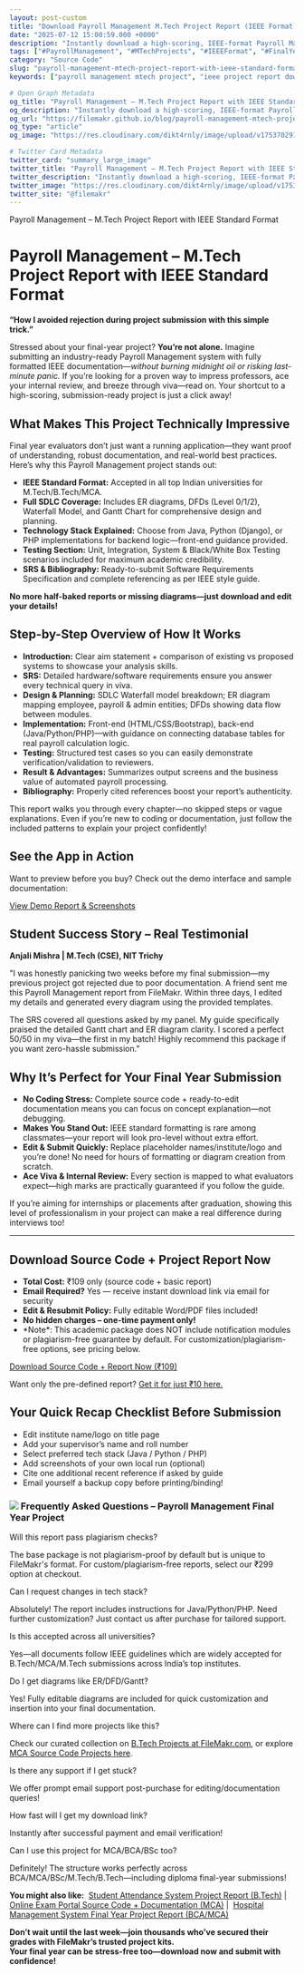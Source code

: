 ```yaml
---
layout: post-custom
title: "Download Payroll Management M.Tech Project Report (IEEE Format)"
date: "2025-07-12 15:00:59.000 +0000"
description: "Instantly download a high-scoring, IEEE-format Payroll Management project report with source code for your final year submission."
tags: ["#PayrollManagement", "#MTechProjects", "#IEEEFormat", "#FinalYearProject", "#SourceCode", "#ProjectReport", "#ERDiagram", "#DFD", "#StudentProjects"]
category: "Source Code"
slug: "payroll-management-mtech-project-report-with-ieee-standard-format"
keywords: ["payroll management mtech project", "ieee project report download", "final year project source code", "payroll system documentation", "mtech ieee projects", "payroll management system report", "er diagram payroll project", "dfd payroll management", "ready made mtech projects"]

# Open Graph Metadata
og_title: "Payroll Management – M.Tech Project Report with IEEE Standard Format"
og_description: "Instantly download a high-scoring, IEEE-format Payroll Management project report with source code for your final year submission."
og_url: "https://filemakr.github.io/blog/payroll-management-mtech-project-report-with-ieee-standard-format"
og_type: "article"
og_image: "https://res.cloudinary.com/dikt4rnly/image/upload/v1753702918/nhdmd8y9hj7rjtq0rdaa.png"

# Twitter Card Metadata
twitter_card: "summary_large_image"
twitter_title: "Payroll Management – M.Tech Project Report with IEEE Standard Format"
twitter_description: "Instantly download a high-scoring, IEEE-format Payroll Management project report with source code for your final year submission."
twitter_image: "https://res.cloudinary.com/dikt4rnly/image/upload/v1753702918/nhdmd8y9hj7rjtq0rdaa.png"
twitter_site: "@filemakr"
---
```


Payroll Management – M.Tech Project Report with IEEE Standard Format

Payroll Management – M.Tech Project Report with IEEE Standard Format
====================================================================

**“How I avoided rejection during project submission with this simple trick.”**

Stressed about your final-year project? **You’re not alone.** Imagine submitting an industry-ready Payroll Management system with fully formatted IEEE documentation—_without burning midnight oil or risking last-minute panic._ If you’re looking for a proven way to impress professors, ace your internal review, and breeze through viva—read on. Your shortcut to a high-scoring, submission-ready project is just a click away!

What Makes This Project Technically Impressive
----------------------------------------------

Final year evaluators don’t just want a running application—they want proof of understanding, robust documentation, and real-world best practices. Here’s why this Payroll Management project stands out:

*   **IEEE Standard Format:** Accepted in all top Indian universities for M.Tech/B.Tech/MCA.
*   **Full SDLC Coverage:** Includes ER diagrams, DFDs (Level 0/1/2), Waterfall Model, and Gantt Chart for comprehensive design and planning.
*   **Technology Stack Explained:** Choose from Java, Python (Django), or PHP implementations for backend logic—front-end guidance provided.
*   **Testing Section:** Unit, Integration, System & Black/White Box Testing scenarios included for maximum academic credibility.
*   **SRS & Bibliography:** Ready-to-submit Software Requirements Specification and complete referencing as per IEEE style guide.

**No more half-baked reports or missing diagrams—just download and edit your details!**

Step-by-Step Overview of How It Works
-------------------------------------

*   **Introduction:** Clear aim statement + comparison of existing vs proposed systems to showcase your analysis skills.
*   **SRS:** Detailed hardware/software requirements ensure you answer every technical query in viva.
*   **Design & Planning:** SDLC Waterfall model breakdown; ER diagram mapping employee, payroll & admin entities; DFDs showing data flow between modules.
*   **Implementation:** Front-end (HTML/CSS/Bootstrap), back-end (Java/Python/PHP)—with guidance on connecting database tables for real payroll calculation logic.
*   **Testing:** Structured test cases so you can easily demonstrate verification/validation to reviewers.
*   **Result & Advantages:** Summarizes output screens and the business value of automated payroll processing.
*   **Bibliography:** Properly cited references boost your report’s authenticity.

This report walks you through every chapter—no skipped steps or vague explanations. Even if you’re new to coding or documentation, just follow the included patterns to explain your project confidently!

See the App in Action
---------------------

Want to preview before you buy? Check out the demo interface and sample documentation:

[View Demo Report & Screenshots](https://online.visual-paradigm.com/share/book/sample-project-report-1uzumhkivv)

Student Success Story – Real Testimonial
----------------------------------------

**Anjali Mishra | M.Tech (CSE), NIT Trichy**

"I was honestly panicking two weeks before my final submission—my previous project got rejected due to poor documentation. A friend sent me this Payroll Management report from FileMakr. Within three days, I edited my details and generated every diagram using the provided templates.  
  
The SRS covered all questions asked by my panel. My guide specifically praised the detailed Gantt chart and ER diagram clarity. I scored a perfect 50/50 in my viva—the first in my batch! Highly recommend this package if you want zero-hassle submission."

Why It’s Perfect for Your Final Year Submission
-----------------------------------------------

*   **No Coding Stress:** Complete source code + ready-to-edit documentation means you can focus on concept explanation—not debugging.
*   **Makes You Stand Out:** IEEE standard formatting is rare among classmates—your report will look pro-level without extra effort.
*   **Edit & Submit Quickly:** Replace placeholder names/institute/logo and you’re done! No need for hours of formatting or diagram creation from scratch.
*   **Ace Viva & Internal Review:** Every section is mapped to what evaluators expect—high marks are practically guaranteed if you follow the guide.

If you’re aiming for internships or placements after graduation, showing this level of professionalism in your project can make a real difference during interviews too!

* * *

Download Source Code + Project Report Now
-----------------------------------------

*   **Total Cost:** ₹109 only (source code + basic report)
*   **Email Required?** Yes — receive instant download link via email for security
*   **Edit & Resubmit Policy:** Fully editable Word/PDF files included!
*   **No hidden charges – one-time payment only!**
*   \*Note\*: This academic package does NOT include notification modules or plagiarism-free guarantee by default. For customization/plagiarism-free options, see pricing below.

[Download Source Code + Report Now (₹109)](https://filemakr.com/mtech-final-year-project-report-payroll-management)

Want only the pre-defined report? [Get it for just ₹10 here.](https://filemakr.com/mtech-final-year-project-report-payroll-management)

Your Quick Recap Checklist Before Submission
--------------------------------------------

*   Edit institute name/logo on title page
*   Add your supervisor’s name and roll number
*   Select preferred tech stack (Java / Python / PHP)
*   Add screenshots of your own local run (optional)
*   Cite one additional recent reference if asked by guide
*   Email yourself a backup copy before printing/binding!

### ![](https://www.filemakr.com/assets/info-icon.png) Frequently Asked Questions – Payroll Management Final Year Project

Will this report pass plagiarism checks?

The base package is not plagiarism-proof by default but is unique to FileMakr's format. For custom/plagiarism-free reports, select our ₹299 option at checkout.

Can I request changes in tech stack?

Absolutely! The report includes instructions for Java/Python/PHP. Need further customization? Just contact us after purchase for tailored support.

Is this accepted across all universities?

Yes—all documents follow IEEE guidelines which are widely accepted for B.Tech/MCA/M.Tech submissions across India’s top institutes.

Do I get diagrams like ER/DFD/Gantt?

Yes! Fully editable diagrams are included for quick customization and insertion into your final documentation.

Where can I find more projects like this?

Check our curated collection on [B.Tech Projects at FileMakr.com](https://filemakr.com/btech-final-year-project-report), or explore [MCA Source Code Projects here](https://filemakr.com/mca-final-year-project-report).

Is there any support if I get stuck?

We offer prompt email support post-purchase for editing/documentation queries!

How fast will I get my download link?

Instantly after successful payment and email verification!

Can I use this project for MCA/BCA/BSc too?

Definitely! The structure works perfectly across BCA/MCA/BSc/M.Tech/B.Tech—including diploma final-year submissions!

**You might also like:**  [Student Attendance System Project Report (B.Tech)](https://filemakr.com/btech-final-year-project-report-smart-attendance) |  [Online Exam Portal Source Code + Documentation (MCA)](https://filemakr.com/mca-final-year-project-report-online-quiz-system) |  [Hospital Management System Final Year Project Report (BCA/MCA)](https://filemakr.com/mca-final-year-project-report-hospital-management)

**Don’t wait until the last week—join thousands who’ve secured their grades with FileMakr’s trusted project kits.  
Your final year can be stress-free too—download now and submit with confidence!**
